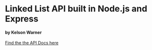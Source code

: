 # Linked List API built in Node.js and Express

#### by Kelson Warner

[Find the the API Docs here](https://linkedlist.docs.apiary.io/#introduction/quickstart "Linked List API")

